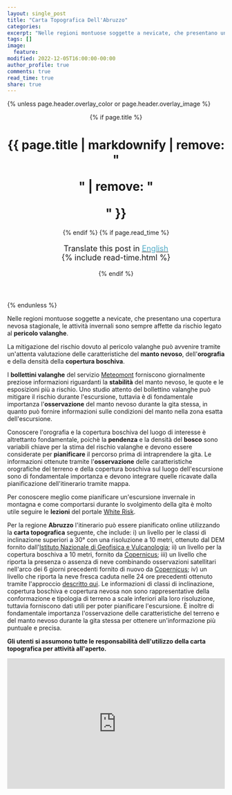 ```yaml
---
layout: single_post
title: "Carta Topografica Dell'Abruzzo"
categories:
excerpt: "Nelle regioni montuose soggette a nevicate, che presentano una copertura nevosa stagionale, le attività invernali..."
tags: []
image:
  feature:
modified: 2022-12-05T16:00:00-00:00 
author_profile: true
comments: true
read_time: true
share: true
---
```

{% unless page.header.overlay_color or page.header.overlay_image %}
<header>
  {% if page.title %}<h1 class="page__title" itemprop="headline">{{ page.title | markdownify | remove: "<p>" | remove: "</p>" }}</h1>{% endif %}
  {% if page.read_time %}
    <p style="font-size:18px" class="page__meta">
      <i class="fa fa-language" aria-hidden="true"></i> Translate this post in <a href="{{ site.url }}{{ site.baseurl }}/abruzzomap"><font color="#54ADC8">English</font></a><BR>
      <i class="fa fa-clock-o" aria-hidden="true"></i> {% include read-time.html %}
    </p>
  {% endif %}
</header>
{% endunless %}

Nelle regioni montuose soggette a nevicate, che presentano una copertura nevosa stagionale, le attività invernali sono
sempre affette da rischio legato al <b>pericolo valanghe</b>. 

La mitigazione del rischio dovuto al pericolo valanghe può avvenire tramite un'attenta valutazione delle caratteristiche del 
<b>manto nevoso</b>, dell'<b>orografia</b> e della densità della <b>copertura boschiva</b>.

I <b>bollettini valanghe</b> del servizio
<a href="http://www.meteomont.gov.it/infoMeteo/stampaBollettinoStampa.do?settore=D" target="_blank">Meteomont</a> forniscono giornalmente 
preziose informazioni riguardanti la <b>stabilità</b> del manto nevoso, le quote e le esposizioni più a rischio. Uno studio
attento del bollettino valanghe può mitigare il rischio durante l'escursione, tuttavia è di fondamentale
importanza l'<b>osservazione</b> del manto nevoso durante la gita stessa, in quanto può fornire informazioni sulle condizioni del
manto nella zona esatta dell'escursione.

Conoscere l'orografia e la copertura boschiva del luogo di interesse è altrettanto fondamentale, poichè la <b>pendenza</b> e la densità del <b>bosco</b> sono variabili chiave per la stima del rischio valanghe e devono essere considerate per <b>pianificare</b> il percorso prima di intraprendere la gita. Le informazioni ottenute tramite l'<b>osservazione</b> delle caratteristiche orografiche del terreno e della copertura boschiva sul luogo dell'escursione sono di fondamentale importanza e devono integrare quelle ricavate dalla pianificazione dell'itinerario tramite mappa.

Per conoscere meglio come pianificare un'escursione invernale in montagna e come comportarsi durante lo svolgimento della gita è molto utile seguire le <b>lezioni</b> del portale <a href="https://www.whiterisk.ch/it/" target="_blank">White Risk</a>.

Per la regione <b>Abruzzo</b> l'itinerario può essere pianificato online utilizzando la <b>carta topografica</b> seguente, che include: i) un livello per le classi di inclinazione superiori a 30° con una risoluzione a 10 metri, ottenuto dal DEM fornito dall'<a href="http://tinitaly.pi.ingv.it/" target="_blank">Istituto NazionaIe di Geofisica e Vulcanologia</a>; ii) un livello per la copertura boschiva a 10 metri, fornito da <a href="https://land.copernicus.eu/pan-european/high-resolution-layers/forests/dominant-leaf-type" target="_blank">Copernicus</a>; iii) un livello che riporta la presenza o assenza di neve combinando osservazioni satellitari nell'arco dei 6 giorni precedenti fornito di nuovo da <a href="https://land.copernicus.eu/pan-european/biophysical-parameters/high-resolution-snow-and-ice-monitoring/snow-products/snow-cover" target="_blank">Copernicus</a>; iv) un livello che riporta la neve fresca caduta nelle 24 ore precedenti ottenuto tramite l'approccio <a href="https://edrap.github.io/_posts-ita/2024-01-25-newsnow-ita/" target="_blank">descritto qui</a>. Le informazioni di classi di inclinazione, copertura boschiva e copertura nevosa non sono rappresentative della conformazione e tipologia di terreno a scale inferiori alla loro risoluzione, tuttavia forniscono dati utili per poter pianificare l'escursione. È inoltre di fondamentale importanza l'osservazione delle caratteristiche del terreno e del manto nevoso durante la gita stessa per ottenere un'informazione più puntuale e precisa.

<b>Gli utenti si assumono tutte le responsabilità dell'utilizzo della carta topografica per attività all'aperto.</b>

<!--
<b>Integrazione con <a href="https://www.oruxmaps.com" target="_blank">Oruxmaps</a>:</b>
<br>
<ul>
  <li>Per usare il livello delle classi di inclinazione in Oruxmaps, scarica <a href="https://edrap.github.io/leaflet/integration/abruzzomapsources.txt" target="_blank"><b>questo file</b></a> e copia il suo contenuto nel file onlinemapsources.xml.</li>
</ul>
-->

<div style="width: 100%; height: 100%; margin: 0 auto;">
<div style="position: relative; padding-top: 60%;"><iframe style="position: absolute; top: 0; left: 0; width: 100%; height: 100%;" src="https://edrap.github.io/leaflet/abruzzomap.html" frameborder="0" allowfullscreen="allowfullscreen"></iframe></div>
</div>

{% if page.comments %}
<div id="disqus_thread"></div>
<script id="dsq-count-scr" src="//https-edrap-github-io.disqus.com/count.js" async></script>
<script>
/**
*  RECOMMENDED CONFIGURATION VARIABLES: EDIT AND UNCOMMENT THE SECTION BELOW TO INSERT DYNAMIC VALUES FROM YOUR PLATFORM OR CMS.
*  LEARN WHY DEFINING THESE VARIABLES IS IMPORTANT: https://disqus.com/admin/universalcode/#configuration-variables*/
/*
var disqus_config = function () {
this.page.url = page.url;  // Replace PAGE_URL with your page's canonical URL variable
this.page.identifier = page.id; // Replace PAGE_IDENTIFIER with your page's unique identifier variable
};
*/
(function() { // DON'T EDIT BELOW THIS LINE
var d = document, s = d.createElement('script');
s.src = 'https://https-edrap-github-io.disqus.com/embed.js';
s.setAttribute('data-timestamp', +new Date());
(d.head || d.body).appendChild(s);
})();
</script>
<noscript>Please enable JavaScript to view the <a href="https://disqus.com/?ref_noscript">comments powered by Disqus.</a></noscript>
{% endif %}
